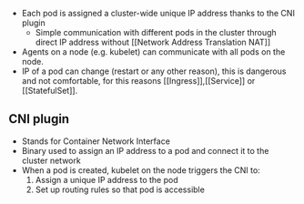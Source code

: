 - Each pod is assigned a cluster-wide unique IP address thanks to the CNI plugin
	- Simple communication with different pods in the cluster through direct IP address without [[Network Address Translation NAT]]
- Agents on a node (e.g. kubelet) can communicate with all pods on the node.
- IP of a pod can change (restart or any other reason), this is dangerous and not comfortable, for this reasons [[Ingress]],[[Service]] or [[StatefulSet]].

## CNI plugin
- Stands for Container Network Interface
- Binary used to assign an IP address to a pod and connect it to the cluster network
- When a pod is created, kubelet on the node triggers the CNI to:
	1. Assign a unique IP address to the pod
	2. Set up routing rules so that pod is accessible